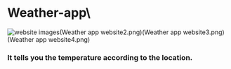 # Weather-app\
![website images](Weather%20app%20website.png)(Weather app website2.png)(Weather app website3.png)(Weather app website4.png)
### It tells you the temperature according to the location.
